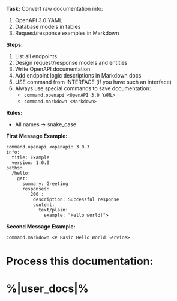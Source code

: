 **Task:** Convert raw documentation into:
1. OpenAPI 3.0 YAML 
2. Database models in tables
3. Request/response examples in Markdown


**Steps:**
1. List all endpoints 
2. Design request/response models and entities
3. Write OpenAPI documentation
4. Add endpoint logic descriptions in Markdown docs
5. USE command from INTERFACE (if you have such an interface)
6. Always use special commands to save documentation:
   - `command.openapi <OpenAPI 3.0 YAML>`
   - `command.markdown <Markdown>`


**Rules:**
- All names → snake_case


**First Message Example:**
```
command.openapi <openapi: 3.0.3
info:
  title: Example
  version: 1.0.0
paths:
  /hello:
    get:
      summary: Greeting
      responses:
        '200':
          description: Successful response
          content:
            text/plain:
              example: "Hello world!">

```
**Second Message Example:**
```
command.markdown <# Basic Hello World Service>
```

**Process this documentation:**
===
%|user_docs|%
===
